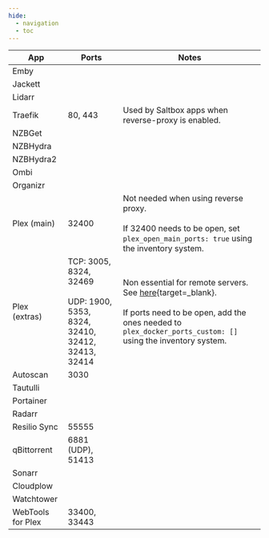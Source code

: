 ```yaml
---
hide:
  - navigation
  - toc
---
```


| **App**           | **Ports**                                    | **Notes**                                                                                                                                  |
| ----------------- | -------------------------------------------- | ------------------------------------------------------------------------------------------------------------------------------------------ |
| Emby                |                                              |                                                                                                                                            |
| Jackett             |                                              |                                                                                                                                            |
| Lidarr              |                                              |                                                                                                                                            |
| Traefik           | 80, 443                                      | Used by Saltbox apps when reverse-proxy is enabled.                                                                                        |
| NZBGet              |                                              |                                                                                                                                            |
| NZBHydra            |                                              |                                                                                                                                            |
| NZBHydra2           |                                              |                                                                                                                                            |
| Ombi                |                                              |                                                                                                                                            |
| Organizr            |                                              |                                                                                                                                            |
| Plex (main)       | 32400                                        | Not needed when using reverse proxy. <br> <br> If 32400 needs to be open, set `plex_open_main_ports: true` using the inventory system.     |
| Plex (extras)     | TCP: 3005, 8324, 32469  <br><br> UDP: 1900, 5353, 8324, 32410, 32412, 32413, 32414                           | Non essential for remote servers. See [here](https://support.plex.tv/articles/201543147-what-network-ports-do-i-need-to-allow-through-my-firewall/){target=_blank}. <br><br> If ports need to be open, add the ones needed to `plex_docker_ports_custom: []` using the inventory system.      |
| Autoscan          | 3030                                         |                 |
| Tautulli            |                                              |                                                                                                                                            |
| Portainer           |                                              |                                                                                                                                            |
| Radarr              |                                              |                                                                                                                                            |
| Resilio Sync      | 55555                                        |                                                                                                                                            |
| qBittorrent       | 6881 (UDP), 51413                            |                                                                                                                                            |
| Sonarr              |                                              |                                                                                                                                            |
| Cloudplow           |                                              |                                                                                                                                            |
| Watchtower          |                                              |                                                                                                                                            |
| WebTools for Plex | 33400, 33443                                 |                                                                                                                                            |
